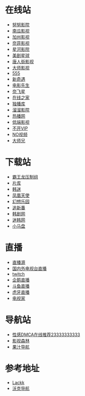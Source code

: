 <h1>在线站</h1>
<ul>
 	<li><a href="https://www.nunuyy.cc/" rel="nofollow">努努影院</a></li>
 	<li><a href="http://www.nangua5.com/" rel="nofollow">南瓜影视</a></li>
 	<li><a href="http://www.zeilou3.cn/" rel="nofollow">加州影视</a></li>
 	<li><a href="https://www.nfmovies.com/" rel="nofollow">奈菲影视</a></li>
 	<li><a href="https://xinghe.tv/" rel="nofollow">星河影院</a></li>
 	<li><a href="https://www.meijuxq.com/" rel="nofollow">美剧星球</a></li>
 	<li><a href="https://www.tangrenjie.tv/" rel="nofollow">唐人街影视</a></li>
 	<li><a href="https://dsys.tv/" rel="nofollow">大师影视</a></li>
 	<li><a href="https://555dy.com/" rel="nofollow">555</a></li>
 	<li><a href="https://www.newqiyu.com/" rel="nofollow">新奇遇</a></li>
 	<li><a href="http://dianying.im/" rel="nofollow">电影先生</a></li>
 	<li><a href="https://nfxhd.com/" rel="nofollow">奈飞星</a></li>
 	<li><a href="https://www.zxzj.me/" rel="nofollow">在线之家</a></li>
 	<li><a href="https://www.duboku.tv/" rel="nofollow">独播库</a></li>
 	<li><a href="http://vip.liuliuyy.com/" rel="nofollow">溜溜影院</a></li>
 	<li><a href="https://www.rebowang.cc/" rel="nofollow">热播网</a></li>
 	<li><a href="https://ddrk.me/" rel="nofollow">低端影视</a></li>
 	<li><a href="http://bukaivip.com/" rel="nofollow">不开VIP</a></li>
 	<li><a href="https://www.novipnoad.com/" rel="nofollow">NO视频</a></li>
 	<li><a href="https://zz.ci/" rel="nofollow">大师兄</a></li>
</ul>
<h1><a id="user-content-下载站" class="anchor" href="https://github.com/taitailya/myFav/blob/main/README.md#%E4%B8%8B%E8%BD%BD%E7%AB%99" aria-hidden="true"></a>下载站</h1>
<ul>
 	<li><a href="https://t-rex.tzfile.com/" rel="nofollow">霸王龙压制组</a></li>
 	<li><a href="https://www.mypianku.net/" rel="nofollow">片库</a></li>
 	<li><a href="http://hanmi520.com/forum-8-1.html" rel="nofollow">韩迷</a></li>
 	<li><a href="https://www.tskscn.com/" rel="nofollow">凤凰天使</a></li>
 	<li><a href="http://hxly9.com/forum.php" rel="nofollow">幻想乐园</a></li>
 	<li><a href="http://www.zhuixinfan.com/home.php?mod=space&amp;do=notice&amp;isread=1" rel="nofollow">追新番</a></li>
 	<li><a href="http://www.2hanju.com/" rel="nofollow">韩剧网</a></li>
 	<li><a href="https://www.mihan.cc/" rel="nofollow">迷韩网</a></li>
 	<li><a href="https://www.xiaomapan.com/" rel="nofollow">小马盘</a></li>
</ul>
<h1><a id="user-content-直播" class="anchor" href="https://github.com/taitailya/myFav/blob/main/README.md#%E7%9B%B4%E6%92%AD" aria-hidden="true"></a>直播</h1>
<ul>
 	<li><a href="https://github.com/biancangming/wtv">直播源</a></li>
 	<li><a href="https://live.64ma.com/" rel="nofollow">国内外电视台直播</a></li>
 	<li><a href="https://www.twitch.tv/directory/following" rel="nofollow">twitch</a></li>
 	<li><a href="https://egame.qq.com/" rel="nofollow">企鹅直播</a></li>
 	<li><a href="https://www.douyu.com/" rel="nofollow">斗鱼直播</a></li>
 	<li><a href="https://www.huya.com/" rel="nofollow">虎牙直播</a></li>
 	<li><a href="https://www.idianshijia.com/" rel="nofollow">电视家</a></li>
</ul>
<h1><a id="user-content-导航站" class="anchor" href="https://github.com/taitailya/myFav/blob/main/README.md#%E5%AF%BC%E8%88%AA%E7%AB%99" aria-hidden="true"></a>导航站</h1>
<ul>
 	<li><a href="https://lumendatabase.org/faceted_search?sender_name=%E5%8C%97%E4%BA%AC%E7%88%B1%E5%A5%87%E8%89%BA%E7%A7%91%E6%8A%80%E6%9C%89%E9%99%90%E5%85%AC%E5%8F%B8" rel="nofollow">性感DMCA在线推荐23333333333</a></li>
 	<li><a href="http://www.549.tv/" rel="nofollow">影视森林</a></li>
 	<li><a href="http://guozhivip.com/" rel="nofollow">果汁导航</a></li>
</ul>
<h1><a id="user-content-参考地址" class="anchor" href="https://github.com/taitailya/myFav/blob/main/README.md#%E5%8F%82%E8%80%83%E5%9C%B0%E5%9D%80" aria-hidden="true"></a>参考地址</h1>
<ul>
 	<li><a href="http://b.lackk.com/" rel="nofollow">Lackk</a></li>
 	<li><a href="https://www.waysto.work/" rel="nofollow">沃克导航</a></li>
</ul>